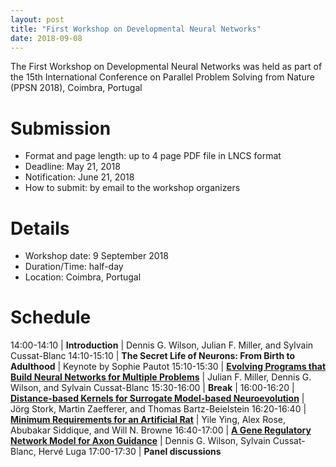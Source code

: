 ```yaml
---
layout: post
title: "First Workshop on Developmental Neural Networks"
date: 2018-09-08
---
```


The First Workshop on Developmental Neural Networks was held as part of the 15th
International Conference on Parallel Problem Solving from Nature (PPSN 2018),
Coimbra, Portugal

# Submission
+ Format and page length: up to 4 page PDF file in LNCS format
+ Deadline: May 21, 2018
+ Notification: June 21, 2018
+ How to submit: by email to the workshop organizers

# Details
 + Workshop date: 9 September 2018
 + Duration/Time: half-day
 + Location: Coimbra, Portugal

# Schedule

14:00-14:10 | **Introduction**
  | Dennis G. Wilson, Julian F. Miller, and Sylvain Cussat-Blanc
14:10-15:10 | **The Secret Life of Neurons: From Birth to Adulthood**
  | Keynote by Sophie Pautot
15:10-15:30 | [**Evolving Programs that Build Neural Networks for Multiple Problems**](/devonn/files/ppsn2018-miller.pdf)
  | Julian F. Miller, Dennis G. Wilson, and Sylvain Cussat-Blanc
15:30-16:00 | **Break**
 | 
16:00-16:20 | [**Distance-based Kernels for Surrogate Model-based Neuroevolution**](/devonn/files/Stor18a.pdf)
  | Jörg Stork, Martin Zaefferer, and Thomas Bartz-Beielstein
16:20-16:40 | [**Minimum Requirements for an Artificial Rat**](/devonn/files/ppsn_short_2018_CrC.pdf)
  | Yile Ying, Alex Rose, Abubakar Siddique, and Will N. Browne
16:40-17:00 | [**A Gene Regulatory Network Model for Axon Guidance**](/devonn/files/wilson_grn.pdf)
  | Dennis G. Wilson, Sylvain Cussat-Blanc, Hervé Luga
17:00-17:30 | **Panel discussions**
